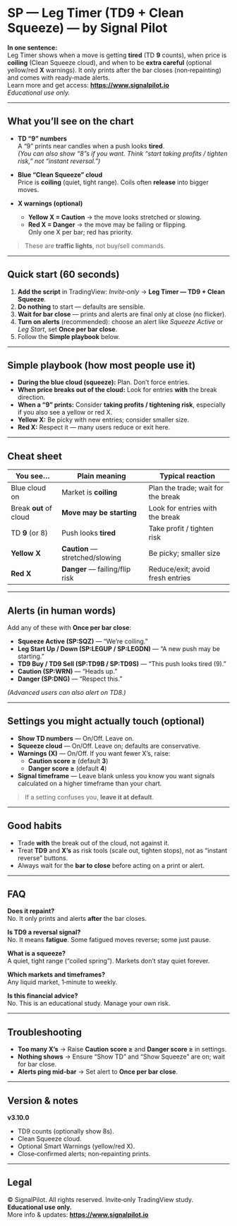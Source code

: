 # SP — Leg Timer (TD9 + Clean Squeeze) — by Signal Pilot
 
**In one sentence:**  
Leg Timer shows when a move is getting **tired** (TD **9** counts), when price is **coiling** (Clean Squeeze cloud), and when to be **extra careful** (optional yellow/red **X** warnings). It only prints after the bar closes (non‑repainting) and comes with ready‑made alerts.  
Learn more and get access: **https://www.signalpilot.io**  
*Educational use only.*

---

## What you’ll see on the chart

- **TD “9” numbers**  
  A “9” prints near candles when a push looks **tired**.  
  *(You can also show “8”s if you want. Think “start taking profits / tighten risk,” not “instant reversal.”)*

- **Blue “Clean Squeeze” cloud**  
  Price is **coiling** (quiet, tight range). Coils often **release** into bigger moves.

- **X warnings (optional)**  
  - **Yellow X = Caution** → the move looks stretched or slowing.  
  - **Red X = Danger** → the move may be failing or flipping.  
  Only one X per bar; red has priority.

> These are **traffic lights**, not buy/sell commands.

---

## Quick start (60 seconds)

1. **Add the script** in TradingView: *Invite‑only* → **Leg Timer — TD9 + Clean Squeeze**.  
2. **Do nothing** to start — defaults are sensible.  
3. **Wait for bar close** — prints and alerts are final only at close (no flicker).  
4. **Turn on alerts** (recommended): choose an alert like *Squeeze Active* or *Leg Start*, set **Once per bar close**.  
5. Follow the **Simple playbook** below.

---

## Simple playbook (how most people use it)

- **During the blue cloud (squeeze):** Plan. Don’t force entries.  
- **When price breaks out of the cloud:** Look for entries **with** the break direction.  
- **When a “9” prints:** Consider **taking profits / tightening risk**, especially if you also see a yellow or red X.  
- **Yellow X:** Be picky with new entries; consider smaller size.  
- **Red X:** Respect it — many users reduce or exit here.

---

## Cheat sheet

| You see…             | Plain meaning                      | Typical reaction                          |
|----------------------|------------------------------------|-------------------------------------------|
| Blue cloud on        | Market is **coiling**              | Plan the trade; wait for the break        |
| Break **out** of cloud | **Move may be starting**          | Look for entries with the break           |
| TD **9** (or 8)      | Push looks **tired**               | Take profit / tighten risk                |
| **Yellow X**         | **Caution** — stretched/slowing    | Be picky; smaller size                    |
| **Red X**            | **Danger** — failing/flip risk     | Reduce/exit; avoid fresh entries          |

---

## Alerts (in human words)

Add any of these with **Once per bar close**:

- **Squeeze Active (SP:SQZ)** — “We’re coiling.”  
- **Leg Start Up / Down (SP:LEGUP / SP:LEGDN)** — “A new push may be starting.”  
- **TD9 Buy / TD9 Sell (SP:TD9B / SP:TD9S)** — “This push looks tired (9).”  
- **Caution (SP:WRN)** — “Heads up.”  
- **Danger (SP:DNG)** — “Respect this.”

*(Advanced users can also alert on TD8.)*

---

## Settings you might actually touch (optional)

- **Show TD numbers** — On/Off. Leave on.  
- **Squeeze cloud** — On/Off. Leave on; defaults are conservative.  
- **Warnings (X)** — On/Off. If you want fewer X’s, raise:
  - **Caution score ≥** (default **3**)  
  - **Danger score ≥** (default **4**)  
- **Signal timeframe** — Leave blank unless you know you want signals calculated on a higher timeframe than your chart.

> If a setting confuses you, **leave it at default**.

---

## Good habits

- Trade **with** the break out of the cloud, not against it.  
- Treat **TD9** and **X’s** as risk tools (scale out, tighten stops), not as “instant reverse” buttons.  
- Always wait for the **bar to close** before acting on a print or alert.

---

## FAQ

**Does it repaint?**  
No. It only prints and alerts **after** the bar closes.

**Is TD9 a reversal signal?**  
No. It means **fatigue**. Some fatigued moves reverse; some just pause.

**What is a squeeze?**  
A quiet, tight range (“coiled spring”). Markets don’t stay quiet forever.

**Which markets and timeframes?**  
Any liquid market, 1‑minute to weekly.

**Is this financial advice?**  
No. This is an educational study. Manage your own risk.

---

## Troubleshooting

- **Too many X’s** → Raise **Caution score ≥** and **Danger score ≥** in settings.  
- **Nothing shows** → Ensure “Show TD” and “Show Squeeze” are on; wait for bar close.  
- **Alerts ping mid‑bar** → Set alert to **Once per bar close**.

---

## Version & notes

**v3.10.0**  
- TD9 counts (optionally show 8s).  
- Clean Squeeze cloud.  
- Optional Smart Warnings (yellow/red X).  
- Close‑confirmed alerts; non‑repainting prints.

---

## Legal

© SignalPilot. All rights reserved. Invite‑only TradingView study. **Educational use only.**  
More info & updates: **https://www.signalpilot.io**
